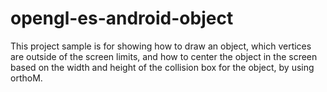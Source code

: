 # opengl-es-android-object

This project sample is for showing how to draw an object, which vertices are outside of the screen limits, and how to center the object in the screen based on the width and height of the collision box for the object, by using orthoM.
